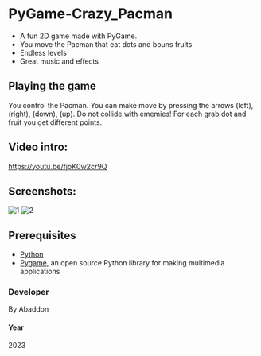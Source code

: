 # PyGame-Crazy_Pacman

- A fun 2D game made with PyGame.
- You move the Pacman that eat dots and bouns fruits
- Endless levels
- Great music and effects

## Playing the game
You control the Pacman. You can make  move  by pressing the arrows (left), (right), (down), (up).
Do not collide with ememies!
For each grab dot and fruit you get different points.

## Video intro:
https://youtu.be/fjoK0w2cr9Q

## Screenshots:
![1](https://user-images.githubusercontent.com/51271834/209698330-dcdaadd8-fc3d-4772-b221-b22615396349.png)
![2](https://user-images.githubusercontent.com/51271834/209698343-d0139d1c-50ba-4713-a458-c6ccb805da2d.png)

## Prerequisites
- [Python](https://www.python.org)
- [Pygame](https://www.pygame.org/news), an open source Python library for making multimedia applications

### Developer
By Abaddon

#### Year
2023
